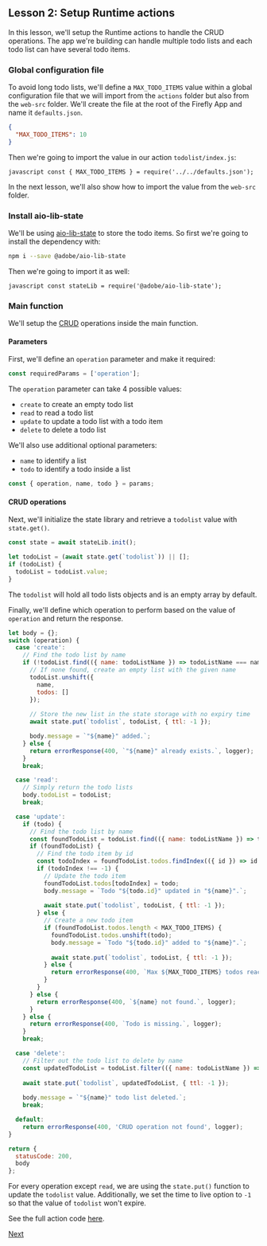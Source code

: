 ## Lesson 2: Setup Runtime actions

In this lesson, we'll setup the Runtime actions to handle the CRUD operations.
The app we're building can handle multiple todo lists and each todo list can have several todo items.

### Global configuration file 

To avoid long todo lists, we'll define a `MAX_TODO_ITEMS` value within a global configuration file that we will import from the `actions` folder but also from the `web-src` folder.
We'll create the file at the root of the Firefly App and name it `defaults.json`.
  
```json
{
  "MAX_TODO_ITEMS": 10
}
```  

Then we're going to import the value in our action `todolist/index.js`:

``javascript
const { MAX_TODO_ITEMS } = require('../../defaults.json');
``

In the next lesson, we'll also show how to import the value from the `web-src` folder.

### Install aio-lib-state

We'll be using [aio-lib-state](https://github.com/adobe/aio-lib-state) to store the todo items. So first we're going to install the dependency with:

````bash
npm i --save @adobe/aio-lib-state
````  

Then we're going to import it as well:

``javascript
const stateLib = require('@adobe/aio-lib-state');
``

### Main function

We'll setup the [CRUD](https://en.wikipedia.org/wiki/Create,_read,_update_and_delete) operations inside the main function. 

#### Parameters 

First, we'll define an `operation` parameter and make it required: 

```javascript
const requiredParams = ['operation']; 
```  

The `operation` parameter can take 4 possible values: 

* `create` to create an empty todo list
* `read` to read a todo list
* `update` to update a todo list with a todo item 
* `delete` to delete a todo list

We'll also use additional optional parameters: 

* `name` to identify a list
* `todo` to identify a todo inside a list  

```javascript
const { operation, name, todo } = params;
```

#### CRUD operations

Next, we'll initialize the state library and retrieve a `todolist` value with `state.get()`.

```javascript
const state = await stateLib.init();

let todoList = (await state.get(`todolist`)) || [];
if (todoList) {
  todoList = todoList.value;
}
```  

The `todolist` will hold all todo lists objects and is an empty array by default.

Finally, we'll define which operation to perform based on the value of `operation` and return the response.

```javascript
let body = {};
switch (operation) {
  case 'create':
    // Find the todo list by name
    if (!todoList.find(({ name: todoListName }) => todoListName === name)) {
      // If none found, create an empty list with the given name
      todoList.unshift({
        name,
        todos: []
      });
      
      // Store the new list in the state storage with no expiry time
      await state.put(`todolist`, todoList, { ttl: -1 });

      body.message = `"${name}" added.`;
    } else {
      return errorResponse(400, `"${name}" already exists.`, logger);
    }
    break;

  case 'read':
    // Simply return the todo lists
    body.todoList = todoList;
    break;

  case 'update':
    if (todo) {
      // Find the todo list by name
      const foundTodoList = todoList.find(({ name: todoListName }) => todoListName === name);
      if (foundTodoList) {
        // Find the todo item by id
        const todoIndex = foundTodoList.todos.findIndex(({ id }) => id === todo.id);
        if (todoIndex !== -1) {
          // Update the todo item
          foundTodoList.todos[todoIndex] = todo;
          body.message = `Todo "${todo.id}" updated in "${name}".`;
          
          await state.put(`todolist`, todoList, { ttl: -1 });
        } else {
          // Create a new todo item
          if (foundTodoList.todos.length < MAX_TODO_ITEMS) {
            foundTodoList.todos.unshift(todo);
            body.message = `Todo "${todo.id}" added to "${name}".`;
            
            await state.put(`todolist`, todoList, { ttl: -1 });
          } else {
            return errorResponse(400, `Max ${MAX_TODO_ITEMS} todos reached for "${name}".`, logger);
          }
        }
      } else {
        return errorResponse(400, `${name} not found.`, logger);
      }
    } else {
      return errorResponse(400, `Todo is missing.`, logger);
    }
    break;

  case 'delete':
    // Filter out the todo list to delete by name
    const updatedTodoList = todoList.filter(({ name: todoListName }) => todoListName !== name);
    
    await state.put(`todolist`, updatedTodoList, { ttl: -1 });
    
    body.message = `"${name}" todo list deleted.`;
    break;

  default:
    return errorResponse(400, 'CRUD operation not found', logger);
}

return {
  statusCode: 200,
  body
};
``` 

For every operation except `read`, we are using the `state.put()` function to update the `todolist` value.
Additionally, we set the time to live option to `-1` so that the value of `todolist` won't expire.

See the full action code [here](https://github.com/AdobeDocs/adobeio-samples-todoapp/blob/master/actions/todolist/index.js).

[Next](lesson3.md)